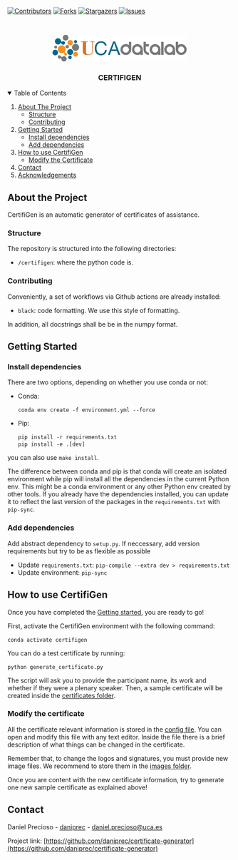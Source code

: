 <!-- README template: https://github.com/othneildrew/Best-README-Template -->

<!-- PROJECT SHIELDS -->
<!--
*** I'm using markdown "reference style" links for readability.
*** Reference links are enclosed in brackets [ ] instead of parentheses ( ).
*** See the bottom of this document for the declaration of the reference variables
*** for contributors-url, forks-url, etc. This is an optional, concise syntax you may use.
*** https://www.markdownguide.org/basic-syntax/#reference-style-links
-->
[![Contributors][contributors-shield]][contributors-url]
[![Forks][forks-shield]][forks-url]
[![Stargazers][stars-shield]][stars-url]
[![Issues][issues-shield]][issues-url]

<!-- PROJECT LOGO -->
<br />
<p align="center">
  <a href="https://github.com/daniprec">
    <img src="img/ucadatalab.png" alt="Logo" width="auto" height="60">
  </a>

  <h3 align="center">CERTIFIGEN</h3>
</p>


<!-- TABLE OF CONTENTS -->
<details open="open">
  <summary>Table of Contents</summary>
  <ol>
    <li>
      <a href="#about-the-project">About The Project</a>
      <ul>
        <li><a href="#structure">Structure</a></li>
        <li><a href="#contributing">Contributing</a></li>
      </ul>
    </li>
    <li>
      <a href="#getting-started">Getting Started</a>
      <ul>
        <li><a href="#install-dependencies">Install dependencies</a></li>
        <li><a href="#add-dependencies">Add dependencies</a></li>
      </ul>
    </li>
    <li>
      <a href="#how-to-use-certifigen">How to use CertifiGen</a>
      <ul>
        <li><a href="#modify-the-certificate">Modify the Certificate</a></li>
      </ul>
    </li>
    <li><a href="#contact">Contact</a></li>
    <li><a href="#acknowledgements">Acknowledgements</a></li>
  </ol>
</details>

## About the Project

CertifiGen is an automatic generator of certificates of assistance.

### Structure

The repository is structured into the following directories:

- `/certifigen`: where the python code is.


### Contributing

Conveniently, a set of workflows via Github actions are already installed:

- `black`: code formatting. We use this style of formatting.

In addition, all docstrings shall be be in the numpy format.

## Getting Started

### Install dependencies

There are two options, depending on whether you use conda or not:

- Conda: 
  ```
  conda env create -f environment.yml --force
  ```

- Pip: 
  ```
  pip install -r requirements.txt
  pip install -e .[dev]
  ```

you can also use `make install`.

The difference between conda and pip is that conda will create an isolated environment while pip will install all the dependencies in the current Python env. This might be a conda environment or any other Python env created by other tools. If you already have the dependencies installed, you can update it to reflect the last version of the packages in the `requirements.txt` with `pip-sync`. 

### Add dependencies

Add abstract dependency to `setup.py`. If neccessary, add version requirements but try to be as flexible as possible

- Update `requirements.txt`: `pip-compile --extra dev > requirements.txt`
- Update environment: `pip-sync`

## How to use CertifiGen

Once you have completed the [Getting started](#getting-started), you are ready to go!

First, activate the CertifiGen environment with the following command:

```
conda activate certifigen
```

You can do a test certificate by running:

```
python generate_certificate.py
```

The script will ask you to provide the participant name, its work and whether if they were a plenary speaker. Then, a sample certificate will be created inside the [certificates folder](./certificates/).

### Modify the certificate

All the certificate relevant information is stored in the [config file](./config.toml). You can open and modify this file with any text editor. Inside the file there is a brief description of what things can be changed in the certificate.

Remember that, to change the logos and signatures, you must provide new image files. We recommend to store them in the [images folder](./img/).

Once you are content with the new certificate information, try to generate one new sample certificate as explained above!

## Contact

Daniel Precioso - [daniprec](https://github.com/daniprec/) - daniel.precioso@uca.es

Project link: [https://github.com/daniprec/certificate-generator](https://github.com/daniprec/certificate-generator)

<!-- MARKDOWN LINKS & IMAGES -->
<!-- https://www.markdownguide.org/basic-syntax/#reference-style-links -->
[contributors-shield]: https://img.shields.io/github/contributors/daniprec/certificate-generator.svg?style=for-the-badge
[contributors-url]: https://github.com/daniprec/certificate-generator/graphs/contributors
[forks-shield]: https://img.shields.io/github/forks/daniprec/certificate-generator.svg?style=for-the-badge
[forks-url]: https://github.com/daniprec/certificate-generator/network/members
[stars-shield]: https://img.shields.io/github/stars/daniprec/certificate-generator.svg?style=for-the-badge
[stars-url]: https://github.com/daniprec/certificate-generator/stargazers
[issues-shield]: https://img.shields.io/github/issues/daniprec/certificate-generator.svg?style=for-the-badge
[issues-url]: https://github.com/daniprec/certificate-generator/issues
